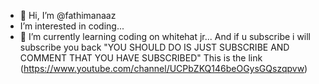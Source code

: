 - 👋 Hi, I’m @fathimanaaz
- I’m interested in coding...
- 🌱 I’m currently learning coding on whitehat jr...
And if u subscribe i will subscribe you back "YOU SHOULD DO IS JUST SUBSCRIBE AND COMMENT THAT YOU HAVE SUBSCRIBED" This is the link (https://www.youtube.com/channel/UCPbZKQ146beOGysGQszqpvw)
